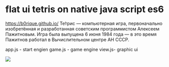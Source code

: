 # flat ui tetris on native java script es6

https://b0rique.github.io/
Те́трис — компьютерная игра, первоначально изобретённая и разработанная советским программистом Алексеем Пажитновым. Игра была выпущена 6 июня 1984 года — в это время Пажитнов работал в Вычислительном центре АН СССР. 

app.js - start engien
game.js - game engine
view.js- graphic ui


<img src="http://tetris.idiod.me/tetris.jpg"/>
